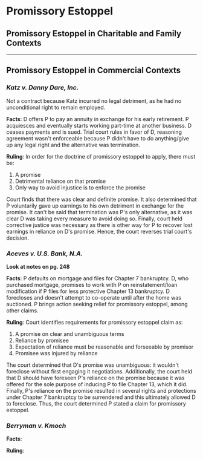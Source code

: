 # Promissory Estoppel

## Promissory Estoppel in Charitable and Family Contexts

---

## Promissory Estoppel in Commercial Contexts

### *Katz v. Danny Dare, Inc.*

Not a contract because Katz incurred no legal detriment, as he had no unconditional right to remain employed.

**Facts**:
D offers P to pay an annuity in exchange for his early retirement. P acquiesces and eventually starts working part-time at another business. D ceases payments and is sued. Trial court rules in favor of D, reasoning agreement wasn't enforceable because P didn't have to do anything/give up any legal right and the alternative was termination.

**Ruling**:
In order for the doctrine of promissory estoppel to apply, there must be:

1. A promise
2. Detrimental reliance on that promise
3. Only way to avoid injustice is to enforce the promise

Court finds that there was clear and definite promise. It also determined that P voluntarily gave up earnings to his own detriment in exchange for the promise. It can't be said that termination was P's only alternative, as it was clear D was taking every measure to avoid doing so. Finally, court held corrective justice was necessary as there is other way for P to recover lost earnings in reliance on D's promise. Hence, the court reverses trial court's decision.

### *Aceves v. U.S. Bank, N.A.*

**Look at notes on pg. 248**

**Facts**:
P defaults on mortgage and files for Chapter 7 bankruptcy. D, who purchased mortgage, promises to work with P on reinstatement/loan modification if P files for less protective Chapter 13 bankruptcy. D forecloses and doesn't attempt to co-operate until after the home was auctioned. P brings action seeking relief for promissory estoppel, among other claims.

**Ruling**:
Court identifies requirements for promissory estoppel claim as:

1. A promise on clear and unambiguous terms
2. Reliance by promisee
3. Expectation of reliance must be reasonable and forseeable by promisor
4. Promisee was injured by reliance

The court determined that D's promise was unambiguous: it wouldn't foreclose without first engaging it negotiations. Additionally, the court held that D should have foreseen P's reliance on the promise because it was offered for the sole purpose of inducing P to file Chapter 13, which it did. Finally, P's reliance on the promise resulted in several rights and protections under Chapter 7 bankruptcy to be surrendered and this ultimately allowed D to foreclose. Thus, the court determined P stated a claim for promissory estoppel.

### *Berryman v. Kmoch*

**Facts**:

**Ruling**:
